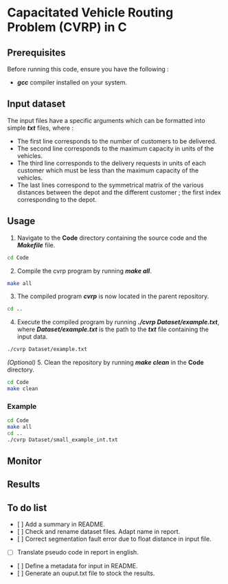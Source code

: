 # Capacitated Vehicle Routing Problem (CVRP) in C #

## Prerequisites ##

Before running this code, ensure you have the following :

- ***gcc*** compiler installed on your system.

## Input dataset ##

The input files have a specific arguments which can be formatted into simple
***txt*** files, where :
- The first line corresponds to the number of customers to be delivered.
- The second line corresponds to the maximum capacity in units of the vehicles.
- The third line corresponds to the delivery requests in units of each customer
which must be less than the maximum capacity of the vehicles.
- The last lines correspond to the symmetrical matrix of the various distances
between the depot and the different customer ; the first index corresponding to
the depot.

## Usage ##


1. Navigate to the **Code** directory containing the source code and the ***Makefile*** file.
```bash
cd Code
```
2. Compile the cvrp program by running ***make all***.
```bash
make all
```
3. The compiled program ***cvrp*** is now located in the parent repository.
```bash
cd ..
```
4. Execute the compiled program by running ***./cvrp Dataset/example.txt***, where ***Dataset/example.txt*** is the path to the ***txt*** file containing the input data.
```bash
./cvrp Dataset/example.txt
```
*(Optional)* 5. Clean the repository by running ***make clean*** in the **Code** directory.

```bash
cd Code
make clean
```

### Example ###

```bash
cd Code
make all
cd ..
./cvrp Dataset/small_example_int.txt
```

## Monitor ##

## Results ##

## To do list ##

- [ ] Add a summary in README.
- [ ] Check and rename dataset files. Adapt name in report.
- [ ] Correct segmentation fault error due to float distance in input file.
- [ ] Translate pseudo code in report in english.
- [ ] Define a metadata for input in README.
- [ ] Generate an ouput.txt file to stock the results.
